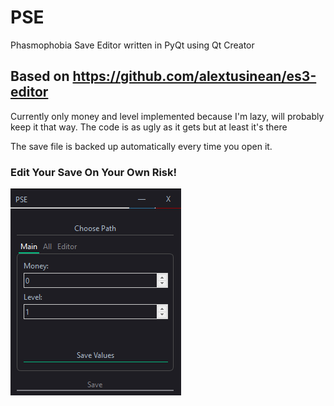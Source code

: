# PSE
Phasmophobia Save Editor written in PyQt using Qt Creator

## Based on https://github.com/alextusinean/es3-editor
Currently only money and level implemented because I'm lazy, will probably keep it that way.
The code is as ugly as it gets but at least it's there

The save file is backed up automatically every time you open it.

### Edit Your Save On Your Own Risk!

![image](/images/image1.png?) 
